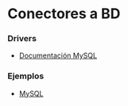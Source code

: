 # Conectores a BD

### Drivers

- [Documentación MySQL](https://www.mysql.com/products/connector/)

### Ejemplos

- [MySQL](https://github.com/franlu/DAM-AD/tree/master/conectores/ConnMySQL.java)